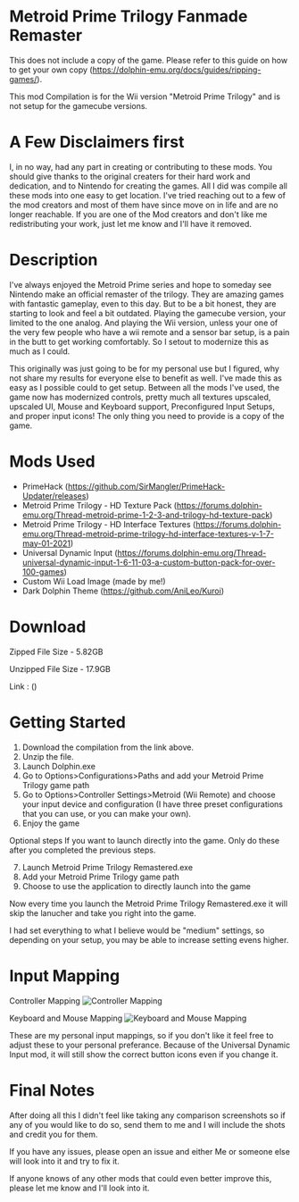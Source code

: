 # Metroid Prime Trilogy Fanmade Remaster

This does not include a copy of the game. Please refer to this guide on how to get your own copy (https://dolphin-emu.org/docs/guides/ripping-games/).

This mod Compilation is for the Wii version "Metroid Prime Trilogy" and is not setup for the gamecube versions.

# A Few Disclaimers first
I, in no way, had any part in creating or contributing to these mods. You should give thanks to the original creaters for their hard work and dedication, and to Nintendo for creating the games. All I did was compile all these mods into one easy to get location.
I've tried reaching out to a few of the mod creators and most of them have since move on in life and are no longer reachable. 
If you are one of the Mod creators and don't like me redistributing your work, just let me know and I'll have it removed.


# Description
I've always enjoyed the Metroid Prime series and hope to someday see Nintendo make an official remaster of the trilogy. They are amazing games with fantastic gameplay, even to this day. But to be a bit honest, they are starting to look and feel a bit outdated. Playing the gamecube version, your limited to the one analog. And playing the Wii version, unless your one of the very few people who have a wii remote and a sensor bar setup, is a pain in the butt to get working comfortably. So I setout to modernize this as much as I could.

This originally was just going to be for my personal use but I figured, why not share my results for everyone else to benefit as well. I've made this as easy as I possible could to get setup. Between all the mods I've used, the game now has modernized controls, pretty much all textures upscaled, upscaled UI, Mouse and Keyboard support, Preconfigured Input Setups, and proper input icons! The only thing you need to provide is a copy of the game.


# Mods Used

* PrimeHack (https://github.com/SirMangler/PrimeHack-Updater/releases)
* Metroid Prime Trilogy - HD Texture Pack (https://forums.dolphin-emu.org/Thread-metroid-prime-1-2-3-and-trilogy-hd-texture-pack)
* Metroid Prime Trilogy - HD Interface Textures (https://forums.dolphin-emu.org/Thread-metroid-prime-trilogy-hd-interface-textures-v-1-7-may-01-2021)
* Universal Dynamic Input (https://forums.dolphin-emu.org/Thread-universal-dynamic-input-1-6-11-03-a-custom-button-pack-for-over-100-games)
* Custom Wii Load Image (made by me!)
* Dark Dolphin Theme (https://github.com/AniLeo/Kuroi)


# Download
Zipped File Size - 5.82GB

Unzipped File Size - 17.9GB

Link : ()


# Getting Started
1.  Download the compilation from the link above.
2.  Unzip the file.
3.  Launch Dolphin.exe
4.  Go to Options>Configurations>Paths and add your Metroid Prime Trilogy game path
5.  Go to Options>Controller Settings>Metroid (Wii Remote) and choose your input device and configuration (I have three preset configurations that you can use, or you can make your own).
6.  Enjoy the game

Optional steps If you want to launch directly into the game. Only do these after you completed the previous steps.

7.  Launch Metroid Prime Trilogy Remastered.exe
8.  Add your Metroid Prime Trilogy game path
9.  Choose to use the application to directly launch into the game

Now every time you launch the Metroid Prime Trilogy Remastered.exe it will skip the lanucher and take you right into the game.

I had set everything to what I believe would be "medium" settings, so depending on your setup, you may be able to increase setting evens higher. 


# Input Mapping

Controller Mapping
![Controller Mapping](https://user-images.githubusercontent.com/92264755/149041127-885c7375-360b-4ebc-9ae1-0c6f55d15391.png)

Keyboard and Mouse Mapping
![Keyboard and Mouse Mapping](https://user-images.githubusercontent.com/92264755/148947662-c3032c50-46fb-4ffe-91d5-58e1329dbeba.jpg)

These are my personal input mappings, so if you don't like it feel free to adjust these to your personal preferance. Because of the Universal Dynamic Input mod, it will still show the correct button icons even if you change it.

# Final Notes
After doing all this I didn't feel like taking any comparison screenshots so if any of you would like to do so, send them to me and I will include the shots and credit you for them.

If you have any issues, please open an issue and either Me or someone else will look into it and try to fix it.

If anyone knows of any other mods that could even better improve this, please let me know and I'll look into it.
